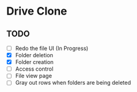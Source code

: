 # Drive Clone

## TODO

- [ ] Redo the file UI (In Progress)
- [x] Folder deletion
- [x] Folder creation
- [ ] Access control
- [ ] File view page
- [ ] Gray out rows when folders are being deleted
